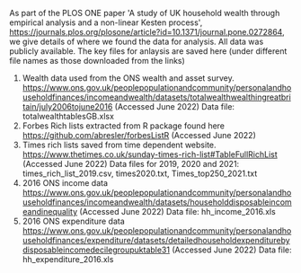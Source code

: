 As part of the PLOS ONE paper 'A study of UK household wealth through empirical analysis and a non-linear Kesten process', https://journals.plos.org/plosone/article?id=10.1371/journal.pone.0272864, we give details of where we found the data for analysis. All data was publicly available. The key files for anlaysis are saved here (under different file names as those downloaded from the links)

1) Wealth data used from the ONS wealth and asset survey. 
 https://www.ons.gov.uk/peoplepopulationandcommunity/personalandhouseholdfinances/incomeandwealth/datasets/totalwealthwealthingreatbritain/july2006tojune2016 (Accessed June 2022)
 Data file: totalwealthtablesGB.xlsx
3) Forbes Rich lists extracted from R package found here https://github.com/abresler/forbesListR (Accessed June 2022)
4) Times rich lists saved from time dependent website. 
   https://www.thetimes.co.uk/sunday-times-rich-list#TableFullRichList (Accessed June 2022)
   Data files for 2019, 2020 and 2021: times_rich_list_2019.csv, times2020.txt, Times_top250_2021.txt
5) 2016 ONS income data 
 https://www.ons.gov.uk/peoplepopulationandcommunity/personalandhouseholdfinances/incomeandwealth/datasets/householddisposableincomeandinequality
 (Accessed June 2022)
 Data file: hh_income_2016.xls
6) 2016 ONS expenditure data
 https://www.ons.gov.uk/peoplepopulationandcommunity/personalandhouseholdfinances/expenditure/datasets/detailedhouseholdexpenditurebydisposableincomedecilegroupuktable31 (Accessed June 2022)
Data file: hh_expenditure_2016.xls
